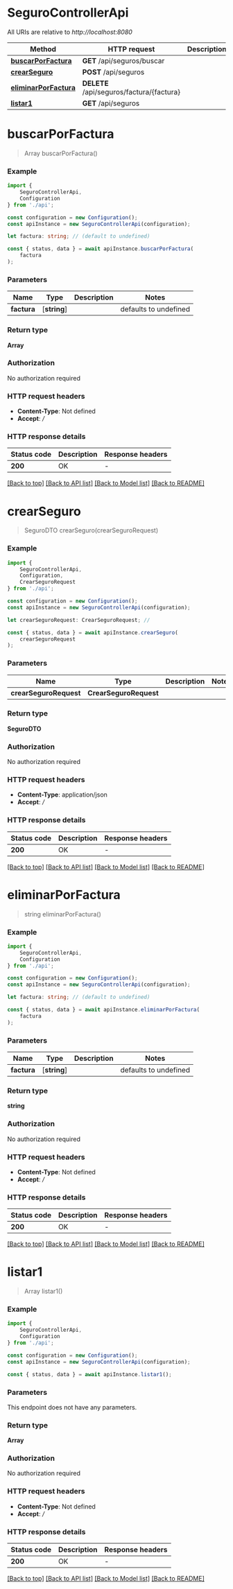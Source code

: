 # SeguroControllerApi

All URIs are relative to *http://localhost:8080*

|Method | HTTP request | Description|
|------------- | ------------- | -------------|
|[**buscarPorFactura**](#buscarporfactura) | **GET** /api/seguros/buscar | |
|[**crearSeguro**](#crearseguro) | **POST** /api/seguros | |
|[**eliminarPorFactura**](#eliminarporfactura) | **DELETE** /api/seguros/factura/{factura} | |
|[**listar1**](#listar1) | **GET** /api/seguros | |

# **buscarPorFactura**
> Array<SeguroDTO> buscarPorFactura()


### Example

```typescript
import {
    SeguroControllerApi,
    Configuration
} from './api';

const configuration = new Configuration();
const apiInstance = new SeguroControllerApi(configuration);

let factura: string; // (default to undefined)

const { status, data } = await apiInstance.buscarPorFactura(
    factura
);
```

### Parameters

|Name | Type | Description  | Notes|
|------------- | ------------- | ------------- | -------------|
| **factura** | [**string**] |  | defaults to undefined|


### Return type

**Array<SeguroDTO>**

### Authorization

No authorization required

### HTTP request headers

 - **Content-Type**: Not defined
 - **Accept**: */*


### HTTP response details
| Status code | Description | Response headers |
|-------------|-------------|------------------|
|**200** | OK |  -  |

[[Back to top]](#) [[Back to API list]](../README.md#documentation-for-api-endpoints) [[Back to Model list]](../README.md#documentation-for-models) [[Back to README]](../README.md)

# **crearSeguro**
> SeguroDTO crearSeguro(crearSeguroRequest)


### Example

```typescript
import {
    SeguroControllerApi,
    Configuration,
    CrearSeguroRequest
} from './api';

const configuration = new Configuration();
const apiInstance = new SeguroControllerApi(configuration);

let crearSeguroRequest: CrearSeguroRequest; //

const { status, data } = await apiInstance.crearSeguro(
    crearSeguroRequest
);
```

### Parameters

|Name | Type | Description  | Notes|
|------------- | ------------- | ------------- | -------------|
| **crearSeguroRequest** | **CrearSeguroRequest**|  | |


### Return type

**SeguroDTO**

### Authorization

No authorization required

### HTTP request headers

 - **Content-Type**: application/json
 - **Accept**: */*


### HTTP response details
| Status code | Description | Response headers |
|-------------|-------------|------------------|
|**200** | OK |  -  |

[[Back to top]](#) [[Back to API list]](../README.md#documentation-for-api-endpoints) [[Back to Model list]](../README.md#documentation-for-models) [[Back to README]](../README.md)

# **eliminarPorFactura**
> string eliminarPorFactura()


### Example

```typescript
import {
    SeguroControllerApi,
    Configuration
} from './api';

const configuration = new Configuration();
const apiInstance = new SeguroControllerApi(configuration);

let factura: string; // (default to undefined)

const { status, data } = await apiInstance.eliminarPorFactura(
    factura
);
```

### Parameters

|Name | Type | Description  | Notes|
|------------- | ------------- | ------------- | -------------|
| **factura** | [**string**] |  | defaults to undefined|


### Return type

**string**

### Authorization

No authorization required

### HTTP request headers

 - **Content-Type**: Not defined
 - **Accept**: */*


### HTTP response details
| Status code | Description | Response headers |
|-------------|-------------|------------------|
|**200** | OK |  -  |

[[Back to top]](#) [[Back to API list]](../README.md#documentation-for-api-endpoints) [[Back to Model list]](../README.md#documentation-for-models) [[Back to README]](../README.md)

# **listar1**
> Array<SeguroDTO> listar1()


### Example

```typescript
import {
    SeguroControllerApi,
    Configuration
} from './api';

const configuration = new Configuration();
const apiInstance = new SeguroControllerApi(configuration);

const { status, data } = await apiInstance.listar1();
```

### Parameters
This endpoint does not have any parameters.


### Return type

**Array<SeguroDTO>**

### Authorization

No authorization required

### HTTP request headers

 - **Content-Type**: Not defined
 - **Accept**: */*


### HTTP response details
| Status code | Description | Response headers |
|-------------|-------------|------------------|
|**200** | OK |  -  |

[[Back to top]](#) [[Back to API list]](../README.md#documentation-for-api-endpoints) [[Back to Model list]](../README.md#documentation-for-models) [[Back to README]](../README.md)


